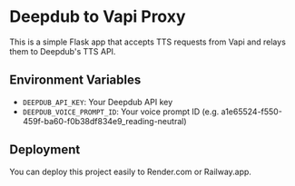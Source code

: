 # Deepdub to Vapi Proxy

This is a simple Flask app that accepts TTS requests from Vapi and relays them to Deepdub's TTS API.

## Environment Variables

- `DEEPDUB_API_KEY`: Your Deepdub API key
- `DEEPDUB_VOICE_PROMPT_ID`: Your voice prompt ID (e.g. a1e65524-f550-459f-ba60-f0b38df834e9_reading-neutral)

## Deployment

You can deploy this project easily to Render.com or Railway.app.